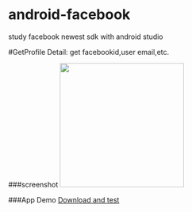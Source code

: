 # android-facebook

study  facebook newest sdk with android studio


#GetProfile
Detail: get facebookid,user email,etc.

###screenshot
<img src="https://github.com/oliguo/android-facebook/blob/master/screenshot/H30-U10HuaweiH30-U10vtl-solutionsltd06202015235357.gif" width="250"/>

###App Demo <a href="https://github.com/oliguo/android-facebook/blob/master/apk/app-debug.apk">Download and test</a>

